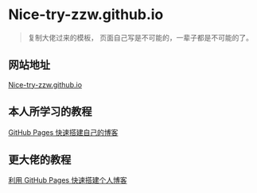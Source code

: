 # Nice-try-zzw.github.io

> 复制大佬过来的模板， 页面自己写是不可能的，一辈子都是不可能的了。

## 网站地址

[Nice-try-zzw.github.io](http://Nice-try-zzw.github.io/)


## 本人所学习的教程

[GitHub Pages 快速搭建自己的博客](http://rainbomsea.xyz/2018/10/01/%E6%90%AD%E5%BB%BA%E6%88%91%E7%9A%84%E4%B8%AA%E4%BA%BA%E5%8D%9A%E5%AE%A2/)

## 更大佬的教程 

[利用 GitHub Pages 快速搭建个人博客](https://www.jianshu.com/p/e68fba58f75c)
